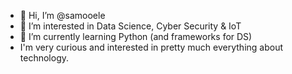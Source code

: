 - 👋 Hi, I’m @samooele
- 👀 I’m interested in Data Science, Cyber Security & IoT
- 🌱 I’m currently learning Python (and frameworks for DS)
- I'm very curious and interested in pretty much everything about technology. 

